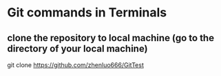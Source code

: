 # Git commands in Terminals 
## clone the repository to local machine (go to the directory of your local machine)
git clone https://github.com/zhenluo666/GitTest
